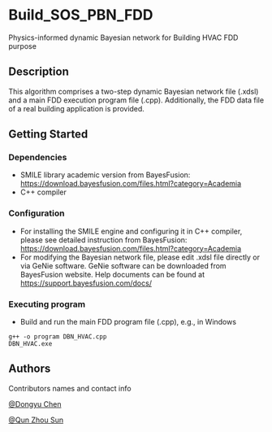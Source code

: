 # Build_SOS_PBN_FDD

Physics-informed dynamic Bayesian network for Building HVAC FDD purpose

## Description

This algorithm comprises a two-step dynamic Bayesian network file (.xdsl) and a main FDD execution program file (.cpp). Additionally, the FDD data file of a real building application is provided.

## Getting Started

### Dependencies

* SMILE library academic version from BayesFusion: https://download.bayesfusion.com/files.html?category=Academia
* C++ compiler

### Configuration

* For installing the SMILE engine and configuring it in C++ compiler, please see detailed instruction from BayesFusion: https://download.bayesfusion.com/files.html?category=Academia
* For modifying the Bayesian network file, please edit .xdsl file directly or via GeNie software. GeNie software can be downloaded from BayesFusion website. Help documents can be found at https://support.bayesfusion.com/docs/

### Executing program

* Build and run the main FDD program file (.cpp), e.g., in Windows
```
g++ -o program DBN_HVAC.cpp
DBN_HVAC.exe
```

## Authors

Contributors names and contact info

[@Dongyu Chen](https://www.linkedin.com/in/dongyu-chen-umd/?trk=public_profile_browsemap)

[@Qun Zhou Sun](https://www.cecs.ucf.edu/faculty/qun-zhou/)
